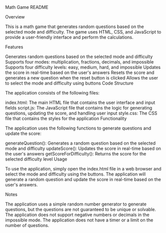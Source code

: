 Math Game README

Overview

This is a math game that generates random questions based on the selected mode and difficulty. The game uses HTML, CSS, and JavaScript to provide a user-friendly interface and perform the calculations.

Features

Generates random questions based on the selected mode and difficulty
Supports four modes: multiplication, fractions, decimals, and impossible
Supports four difficulty levels: easy, medium, hard, and impossible
Updates the score in real-time based on the user's answers
Resets the score and generates a new question when the reset button is clicked
Allows the user to select the mode and difficulty using buttons
Code Structure

The application consists of the following files:

index.html: The main HTML file that contains the user interface and input fields
script.js: The JavaScript file that contains the logic for generating questions, updating the score, and handling user input
style.css: The CSS file that contains the styles for the application
Functionality

The application uses the following functions to generate questions and update the score:

generateQuestion(): Generates a random question based on the selected mode and difficulty
updateScore(): Updates the score in real-time based on the user's answers
getScoreForDifficulty(): Returns the score for the selected difficulty level
Usage

To use the application, simply open the index.html file in a web browser and select the mode and difficulty using the buttons. The application will generate a random question and update the score in real-time based on the user's answers.

Notes

The application uses a simple random number generator to generate questions, but the questions are not guaranteed to be unique or solvable.
The application does not support negative numbers or decimals in the impossible mode.
The application does not have a timer or a limit on the number of questions.









